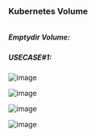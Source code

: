 ### Kubernetes Volume
######

##### Emptydir Volume:

##### USECASE#1: 

![image](https://user-images.githubusercontent.com/45539698/68653982-f68b4180-0552-11ea-832c-3f8098746d7b.png)

![image](https://user-images.githubusercontent.com/45539698/68656889-ab742d00-0558-11ea-8aad-9e04e1bbff74.png)


![image](https://user-images.githubusercontent.com/45539698/68656775-7536ad80-0558-11ea-8349-e61d1336883b.png)



![image](https://user-images.githubusercontent.com/45539698/68658167-f0995e80-055a-11ea-811a-da960ab9584c.png)
